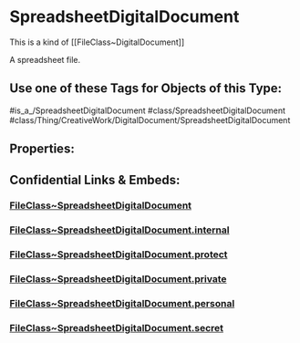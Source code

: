 ﻿---
limit: 9
mapWithTag: true
excludes: 
icon: link-2
version: "2.0"
tagNames:
  - class/SpreadsheetDigitalDocument
  - class/Thing/CreativeWork/DigitalDocument/SpreadsheetDigitalDocument
  - is_a_/SpreadsheetDigitalDocument
  - schema-org/SpreadsheetDigitalDocument
tags:
  - class/FileClass
  - class/SpreadsheetDigitalDocument
  - is_a_/SpreadsheetDigitalDocument
  - class/Thing/CreativeWork/DigitalDocument/SpreadsheetDigitalDocument
extends: FileClass~Thing/FileClass~CreativeWork/FileClass~DigitalDocument
fields: []
---

# SpreadsheetDigitalDocument
This is a kind of [[FileClass~DigitalDocument]]

A spreadsheet file.


## Use one of these Tags for Objects of this Type:

#is_a_/SpreadsheetDigitalDocument
#class/SpreadsheetDigitalDocument
#class/Thing/CreativeWork/DigitalDocument/SpreadsheetDigitalDocument

## Properties:



## Confidential Links & Embeds: 

### [FileClass~SpreadsheetDigitalDocument](/_public/fileClass/FileClass~Thing/FileClass~CreativeWork/FileClass~DigitalDocument/FileClass~SpreadsheetDigitalDocument.md) 

### [FileClass~SpreadsheetDigitalDocument.internal](/_internal/fileClass/FileClass~Thing/FileClass~CreativeWork/FileClass~DigitalDocument/FileClass~SpreadsheetDigitalDocument.internal.md) 

### [FileClass~SpreadsheetDigitalDocument.protect](/_protect/fileClass/FileClass~Thing/FileClass~CreativeWork/FileClass~DigitalDocument/FileClass~SpreadsheetDigitalDocument.protect.md) 

### [FileClass~SpreadsheetDigitalDocument.private](/_private/fileClass/FileClass~Thing/FileClass~CreativeWork/FileClass~DigitalDocument/FileClass~SpreadsheetDigitalDocument.private.md) 

### [FileClass~SpreadsheetDigitalDocument.personal](/_personal/fileClass/FileClass~Thing/FileClass~CreativeWork/FileClass~DigitalDocument/FileClass~SpreadsheetDigitalDocument.personal.md) 

### [FileClass~SpreadsheetDigitalDocument.secret](/_secret/fileClass/FileClass~Thing/FileClass~CreativeWork/FileClass~DigitalDocument/FileClass~SpreadsheetDigitalDocument.secret.md) 
